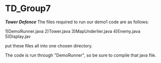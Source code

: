 # TD_Group7

***Tower Defence***
The files required to run our demo1 code are as follows:
 
  1)DemoRunner.java
  2)Tower.java
  3)MapUnderlier.java
  4)Enemy.java
  5)Display.jav
  
  put these files all into one chosen directory.
  
  The code is run through "DemoRunner", so be sure to compile that java file.
  
